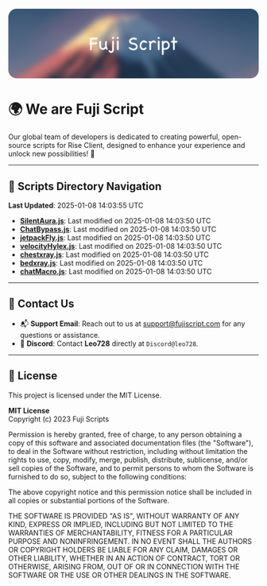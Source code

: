 ![Banner](.github/b.webp)

# 🌍 **We are Fuji Script**

Our global team of developers is dedicated to creating powerful, open-source scripts for Rise Client, designed to enhance your experience and unlock new possibilities! 🌟

---
<!-- SCRIPTS_NAVIGATION_START -->
## 📂 **Scripts Directory Navigation**

**Last Updated**: 2025-01-08 14:03:55 UTC

- **[SilentAura.js](scripts/SilentAura.js)**: Last modified on 2025-01-08 14:03:50 UTC
- **[ChatBypass.js](scripts/ChatBypass.js)**: Last modified on 2025-01-08 14:03:50 UTC
- **[jetpackFly.js](scripts/jetpackFly.js)**: Last modified on 2025-01-08 14:03:50 UTC
- **[velocityHylex.js](scripts/velocityHylex.js)**: Last modified on 2025-01-08 14:03:50 UTC
- **[chestxray.js](scripts/chestxray.js)**: Last modified on 2025-01-08 14:03:50 UTC
- **[bedxray.js](scripts/bedxray.js)**: Last modified on 2025-01-08 14:03:50 UTC
- **[chatMacro.js](scripts/chatMacro.js)**: Last modified on 2025-01-08 14:03:50 UTC

<!-- SCRIPTS_NAVIGATION_END -->

---

## 💬 **Contact Us**  
- 📬 **Support Email**: Reach out to us at [support@fujiscript.com](mailto:support@fujiscript.com) for any questions or assistance.  
- 💬 **Discord**: Contact **Leo728** directly at `Discord@leo728`.

---

## 📜 **License**

This project is licensed under the MIT License.  

**MIT License**  
Copyright (c) 2023 Fuji Scripts  

Permission is hereby granted, free of charge, to any person obtaining a copy of this software and associated documentation files (the "Software"), to deal in the Software without restriction, including without limitation the rights to use, copy, modify, merge, publish, distribute, sublicense, and/or sell copies of the Software, and to permit persons to whom the Software is furnished to do so, subject to the following conditions:  

The above copyright notice and this permission notice shall be included in all copies or substantial portions of the Software.  

THE SOFTWARE IS PROVIDED "AS IS", WITHOUT WARRANTY OF ANY KIND, EXPRESS OR IMPLIED, INCLUDING BUT NOT LIMITED TO THE WARRANTIES OF MERCHANTABILITY, FITNESS FOR A PARTICULAR PURPOSE AND NONINFRINGEMENT. IN NO EVENT SHALL THE AUTHORS OR COPYRIGHT HOLDERS BE LIABLE FOR ANY CLAIM, DAMAGES OR OTHER LIABILITY, WHETHER IN AN ACTION OF CONTRACT, TORT OR OTHERWISE, ARISING FROM, OUT OF OR IN CONNECTION WITH THE SOFTWARE OR THE USE OR OTHER DEALINGS IN THE SOFTWARE.  
